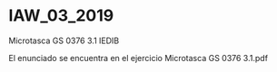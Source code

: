 # IAW_03_2019
Microtasca GS 0376 3.1 IEDIB

El enunciado se encuentra en el ejercicio Microtasca GS 0376 3.1.pdf

